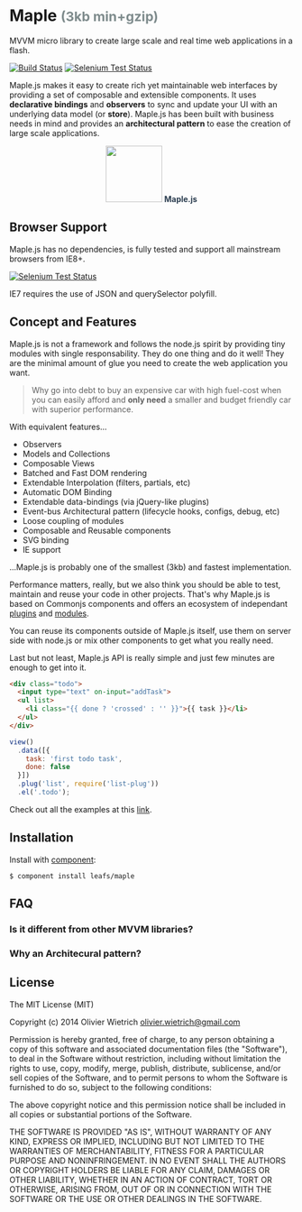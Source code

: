 <h1>
  <a name="maple" class="anchor" href="#maple">
    <span class="octicon octicon-link"></span>
  </a>Maple <small style="color:#7f8c8d;">(3kb min+gzip)</small>
</h1>

MVVM micro library to create large scale and real time web applications in a flash.

[![Build Status](https://travis-ci.org/leafs/maple.png?branch=master)](https://travis-ci.org/leafs/maple)
[![Selenium Test Status](https://saucelabs.com/buildstatus/bredele)](https://saucelabs.com/u/bredele)

Maple.js makes it easy to create rich yet maintainable web interfaces by providing a set of composable and extensible components. It uses **declarative bindings** and **observers** to sync and update your UI with an underlying data model (or **store**). Maple.js has been built with business needs in mind and provides an **architectural pattern** to ease the creation of large scale applications.

<p align="center">
  <a href="http://leafs/github.io/maple" target="_blank" style="text-decoration: none;">
    <img width="100"src="http://leafs.github.io/maple/assets/bootstrap/logo.png">
  </a>
  <span style="color:#2c3e50;font-weight:bold;">Maple.js</span>
</p>


## Browser Support

Maple.js has no dependencies, is fully tested and support all mainstream browsers from IE8+.

[![Selenium Test Status](https://saucelabs.com/browser-matrix/bredele.svg)](https://saucelabs.com/u/bredele)

IE7 requires the use of JSON and querySelector polyfill.


## Concept and Features

Maple.js is not a framework and follows the node.js spirit by providing tiny modules with single responsability. They do one thing and do it well! They are the minimal amount of glue you need to create the web application you want.

  > Why go into debt to buy an expensive car with high fuel-cost when you can easily afford and **only need** a smaller and budget friendly car with superior performance.

With equivalent features...

  * Observers
  * Models and Collections
  * Composable Views
  * Batched and Fast DOM rendering
  * Extendable Interpolation (filters, partials, etc)
  * Automatic DOM Binding
  * Extendable data-bindings (via jQuery-like plugins)
  * Event-bus Architectural pattern (lifecycle hooks, configs, debug, etc)
  * Loose coupling of modules
  * Composable and Reusable components
  * SVG binding
  * IE support

...Maple.js is probably one of the smallest (3kb) and fastest implementation.

Performance matters, really, but we also think you should be able to test, maintain and reuse your code in other projects. That's why Maple.js is based on Commonjs components and offers an ecosystem of independant [plugins]() and [modules](http://component.io/). 

You can reuse its components outside of Maple.js itself, use them on server side with node.js or mix other components to get what you really need.

<!-- 
You should easily debug your code and if something goes wrong with it, it should not break your application. -->

Last but not least, Maple.js API is really simple and just few minutes are enough to get into it.

```html
<div class="todo">
  <input type="text" on-input="addTask">
  <ul list>
    <li class="{{ done ? 'crossed' : '' }}">{{ task }}</li>
  </ul>
</div>
```

```js
view()
  .data([{
    task: 'first todo task',
    done: false
  }])
  .plug('list', require('list-plug'))
  .el('.todo');
```

Check out all the examples at this [link](http://leafs.github.io/maple).

## Installation

  Install with [component](http://component.io):

    $ component install leafs/maple

## FAQ

### Is it different from other MVVM libraries?

### Why an Architecural pattern?


## License

The MIT License (MIT)

Copyright (c) 2014 Olivier Wietrich <olivier.wietrich@gmail.com>

Permission is hereby granted, free of charge, to any person obtaining a copy of this software and associated documentation files (the "Software"), to deal in the Software without restriction, including without limitation the rights to use, copy, modify, merge, publish, distribute, sublicense, and/or sell copies of the Software, and to permit persons to whom the Software is furnished to do so, subject to the following conditions:

The above copyright notice and this permission notice shall be included in all copies or substantial portions of the Software.

THE SOFTWARE IS PROVIDED "AS IS", WITHOUT WARRANTY OF ANY KIND, EXPRESS OR IMPLIED, INCLUDING BUT NOT LIMITED TO THE WARRANTIES OF MERCHANTABILITY, FITNESS FOR A PARTICULAR PURPOSE AND NONINFRINGEMENT. IN NO EVENT SHALL THE AUTHORS OR COPYRIGHT HOLDERS BE LIABLE FOR ANY CLAIM, DAMAGES OR OTHER LIABILITY, WHETHER IN AN ACTION OF CONTRACT, TORT OR OTHERWISE, ARISING FROM, OUT OF OR IN CONNECTION WITH THE SOFTWARE OR THE USE OR OTHER DEALINGS IN THE SOFTWARE.
